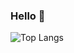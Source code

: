### Hello 🚀
![Top Langs](https://github-readme-stats.vercel.app/api/top-langs/?username=coleshanks&layout=compact&hide=vhdl,Verilogl&theme=transparent)

<!--
**coleshanks/coleshanks** is a ✨ _special_ ✨ repository because its `README.md` (this file) appears on your GitHub profile.

Here are some ideas to get you started:

- 🔭 I’m currently working on ...
- 🌱 I’m currently learning ...
- 👯 I’m looking to collaborate on ...
- 🤔 I’m looking for help with ...
- 💬 Ask me about ...
- 📫 How to reach me: ...
- 😄 Pronouns: ...
- ⚡ Fun fact: ...
-->
